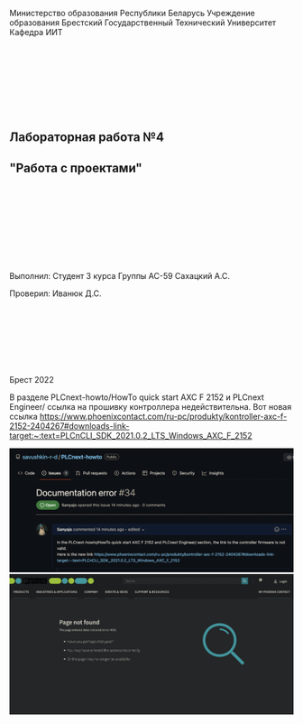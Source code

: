 Министерство образования Республики Беларусь
Учреждение образования Брестский Государственный Технический Университет
Кафедра ИИТ
<br/><br/><br/><br/><br/><br/><br/><br/><br/>
## Лабораторная работа №4
## "Работа с проектами"
<br/><br/><br/><br/><br/><br/><br/><br/><br/>
Выполнил:
Студент 3 курса
Группы АС-59
Сахацкий A.C.

Проверил:
Иванюк Д.С.
<br/><br/><br/><br/><br/><br/><br/><br/><br/>
Брест 2022

В разделе PLCnext-howto/HowTo quick start AXC F 2152 и PLCnext Engineer/ ссылка на прошивку контроллера недействительна.
Вот новая ссылка https://www.phoenixcontact.com/ru-pc/produkty/kontroller-axc-f-2152-2404267#downloads-link-target:~:text=PLCnCLI_SDK_2021.0.2_LTS_Windows_AXC_F_2152

![Фото1](https://raw.githubusercontent.com/brstu/MMIPU-2022/9e77847eb3ee857f33ba1355aaed148fe1b62bd8/trunk/as005925/task_04/doc/photo_2.png)
![Фото2](https://raw.githubusercontent.com/brstu/MMIPU-2022/76fbcf5938fecac874bbf126d4ca677b855c4823/trunk/as005925/task_04/doc/photo2.png)
